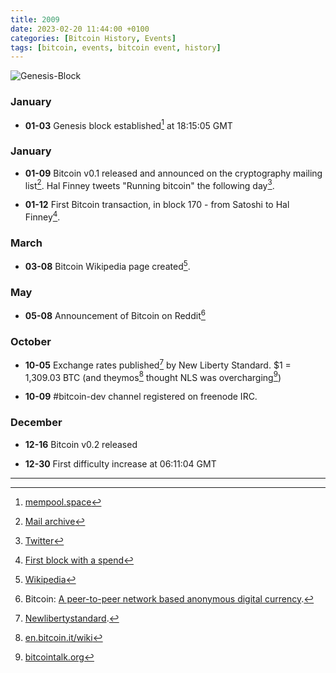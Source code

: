 ```yaml
---
title: 2009
date: 2023-02-20 11:44:00 +0100
categories: [Bitcoin History, Events]
tags: [bitcoin, events, bitcoin event, history]
---
```


![Genesis-Block](https://www.coindaily.co/wp-content/uploads/2019/01/Bitcoin-Genesis-Block.jpg)

### **January**	

* **01-03** Genesis block established[^1] at 18:15:05 GMT

### **January**	

* **01-09** Bitcoin v0.1 released and announced on the cryptography mailing list[^2]. Hal Finney tweets "Running bitcoin" the following day[^3].

* **01-12** First Bitcoin transaction, in block 170 - from Satoshi to Hal Finney[^4].

### **March**	

* **03-08** Bitcoin Wikipedia page created[^5].

### **May**	

* **05-08** Announcement of Bitcoin on Reddit[^6]

### **October**	

* **10-05** Exchange rates published[^7] by New Liberty Standard. $1 = 1,309.03 BTC (and theymos[^8] thought NLS was overcharging[^9])

* **10-09** #bitcoin-dev channel registered on freenode IRC.

### **December**	

* **12-16** Bitcoin v0.2 released

* **12-30** First difficulty increase at 06:11:04 GMT

***

[^1]: [mempool.space](https://mempool.space/block/000000000019d6689c085ae165831e934ff763ae46a2a6c172b3f1b60a8ce26f)

[^2]: [Mail archive](http://www.mail-archive.com/cryptography@metzdowd.com/msg10152.html)

[^3]: [Twitter](https://twitter.com/halfin/status/1110302988?lang=en)

[^4]: [First block with a spend](https://bitcointalk.org/index.php?topic=91806.msg1012234#msg1012234)

[^5]: [Wikipedia](https://en.wikipedia.org/w/index.php?title=Bitcoin&oldid=275832581)

[^6]: Bitcoin: [A peer-to-peer network based anonymous digital currency](https://np.reddit.com/r/business/comments/8itlf/bitcoin_a_peertopeer_network_based_anonymous).

[^7]: [Newlibertystandard](http://newlibertystandard.wikifoundry.com/page/2009+Exchange+Rate).

[^8]: [en.bitcoin.it/wiki](https://en.bitcoin.it/wiki/User:Theymos)

[^9]: [bitcointalk.org](https://bitcointalk.org/index.php?topic=104287.msg1143955#msg1143955)
